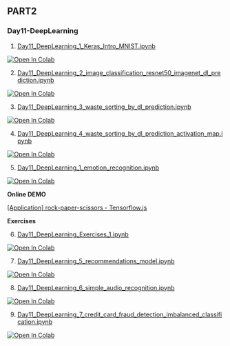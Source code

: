 ## PART2

### Day11-DeepLearning
1. [Day11_DeepLearning_1_Keras_Intro_MNIST.ipynb](https://colab.research.google.com/github/yapay-ogrenme/casgem-eu-project-training-on-data-mining/blob/main/PART2/Day11-DeepLearning/notebooks/Day11_DeepLearning_1_Keras_Intro_MNIST.ipynb)

[![Open In Colab](https://colab.research.google.com/assets/colab-badge.svg)](https://colab.research.google.com/github/yapay-ogrenme/casgem-eu-project-training-on-data-mining/blob/main/PART2/Day11-DeepLearning/notebooks/Day11_DeepLearning_1_Keras_Intro_MNIST.ipynb)

2. [Day11_DeepLearning_2_image_classification_resnet50_imagenet_dl_prediction.ipynb](https://colab.research.google.com/github/yapay-ogrenme/casgem-eu-project-training-on-data-mining/blob/main/PART2/Day11-DeepLearning/notebooks/Day11_DeepLearning_2_image_classification_resnet50_imagenet_dl_prediction.ipynb)

[![Open In Colab](https://colab.research.google.com/assets/colab-badge.svg)](https://colab.research.google.com/github/yapay-ogrenme/casgem-eu-project-training-on-data-mining/blob/main/PART2/Day11-DeepLearning/notebooks/Day11_DeepLearning_2_image_classification_resnet50_imagenet_dl_prediction.ipynb)

3. [Day11_DeepLearning_3_waste_sorting_by_dl_prediction.ipynb](https://colab.research.google.com/github/yapay-ogrenme/casgem-eu-project-training-on-data-mining/blob/main/PART2/Day11-DeepLearning/notebooks/Day11_DeepLearning_3_waste_sorting_by_dl_prediction.ipynb)

[![Open In Colab](https://colab.research.google.com/assets/colab-badge.svg)](https://colab.research.google.com/github/yapay-ogrenme/casgem-eu-project-training-on-data-mining/blob/main/PART2/Day11-DeepLearning/notebooks/Day11_DeepLearning_3_waste_sorting_by_dl_prediction.ipynb)

4. [Day11_DeepLearning_4_waste_sorting_by_dl_prediction_activation_map.ipynb](https://colab.research.google.com/github/yapay-ogrenme/casgem-eu-project-training-on-data-mining/blob/main/PART2/Day11-DeepLearning/notebooks/Day11_DeepLearning_4_waste_sorting_by_dl_prediction_activation_map.ipynb)

[![Open In Colab](https://colab.research.google.com/assets/colab-badge.svg)](https://colab.research.google.com/github/yapay-ogrenme/casgem-eu-project-training-on-data-mining/blob/main/PART2/Day11-DeepLearning/notebooks/Day11_DeepLearning_4_waste_sorting_by_dl_prediction_activation_map.ipynb)


5. [Day11_DeepLearning_1_emotion_recognition.ipynb](https://colab.research.google.com/github/yapay-ogrenme/casgem-eu-project-training-on-data-mining/blob/main/PART2/Day11-DeepLearning/notebooks/Day11_DeepLearning_1_emotion_recognition.ipynb)

[![Open In Colab](https://colab.research.google.com/assets/colab-badge.svg)](https://colab.research.google.com/github/yapay-ogrenme/casgem-eu-project-training-on-data-mining/blob/main/PART2/Day11-DeepLearning/notebooks/Day11_DeepLearning_1_emotion_recognition.ipynb)

**Online DEMO**

[[Application] rock-paper-scissors - Tensorflow.js](https://yavuzkomecoglu.github.io/apps/rock-paper-scissors-tfjs/index.html)

**Exercises**

6. [Day11_DeepLearning_Exercises_1.ipynb](https://colab.research.google.com/github/yapay-ogrenme/casgem-eu-project-training-on-data-mining/blob/main/PART2/Day11-DeepLearning/notebooks/Day11_DeepLearning_Exercises_1.ipynb)

[![Open In Colab](https://colab.research.google.com/assets/colab-badge.svg)](https://colab.research.google.com/github/yapay-ogrenme/casgem-eu-project-training-on-data-mining/blob/main/PART2/Day11-DeepLearning/notebooks/Day11_DeepLearning_Exercises_1.ipynb)

7. [Day11_DeepLearning_5_recommendations_model.ipynb](https://colab.research.google.com/github/yapay-ogrenme/casgem-eu-project-training-on-data-mining/blob/main/PART2/Day11-DeepLearning/notebooks/Day11_DeepLearning_5_recommendations_model.ipynb)

[![Open In Colab](https://colab.research.google.com/assets/colab-badge.svg)](https://colab.research.google.com/github/yapay-ogrenme/casgem-eu-project-training-on-data-mining/blob/main/PART2/Day11-DeepLearning/notebooks/Day11_DeepLearning_5_recommendations_model.ipynb)


8. [Day11_DeepLearning_6_simple_audio_recognition.ipynb](https://colab.research.google.com/github/yapay-ogrenme/casgem-eu-project-training-on-data-mining/blob/main/PART2/Day11-DeepLearning/notebooks/Day11_DeepLearning_6_simple_audio_recognition.ipynb)

[![Open In Colab](https://colab.research.google.com/assets/colab-badge.svg)](https://colab.research.google.com/github/yapay-ogrenme/casgem-eu-project-training-on-data-mining/blob/main/PART2/Day11-DeepLearning/notebooks/Day11_DeepLearning_6_simple_audio_recognition.ipynb)

9. [Day11_DeepLearning_7_credit_card_fraud_detection_imbalanced_classification.ipynb](https://colab.research.google.com/github/yapay-ogrenme/casgem-eu-project-training-on-data-mining/blob/main/PART2/Day11-DeepLearning/notebooks/Day11_DeepLearning_7_credit_card_fraud_detection_imbalanced_classification.ipynb)

[![Open In Colab](https://colab.research.google.com/assets/colab-badge.svg)](https://colab.research.google.com/github/yapay-ogrenme/casgem-eu-project-training-on-data-mining/blob/main/PART2/Day11-DeepLearning/notebooks/Day11_DeepLearning_7_credit_card_fraud_detection_imbalanced_classification.ipynb)






